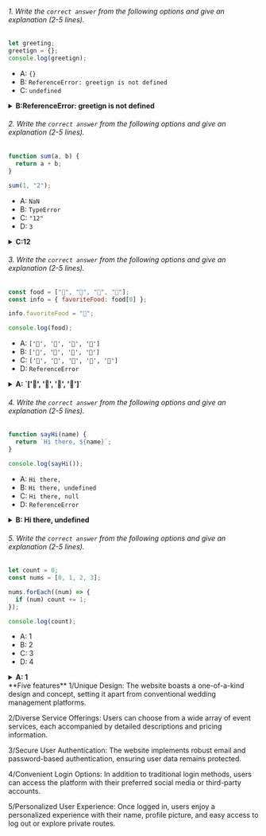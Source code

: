 

###### 1. Write the `correct answer` from the following options and give an explanation (2-5 lines).

```javascript
let greeting;
greetign = {};
console.log(greetign);
```

- A: `{}`
- B: `ReferenceError: greetign is not defined`
- C: `undefined`

<details><summary><b>B:ReferenceError: greetign is not defined</b></summary>
<p>

#### Answer: ?

<i>In the code, there's a typo where greetign is used instead of greeting.
JavaScript will throw a ReferenceError because greetign is not defined.</i>

</p>
</details>

###### 2. Write the `correct answer` from the following options and give an explanation (2-5 lines).

```javascript
function sum(a, b) {
  return a + b;
}

sum(1, "2");
```

- A: `NaN`
- B: `TypeError`
- C: `"12"`
- D: `3`

<details><summary><b>C:12</b></summary>
<p>

#### Answer: ?

<i>JavaScript is dynamically typed, and it will perform type coercion when trying to add a number and a string.
In this case, the number 1 will be implicitly converted to a string, and then the two strings will be concatenated, resulting in "12".</i>

</p>
</details>

###### 3. Write the `correct answer` from the following options and give an explanation (2-5 lines).

```javascript
const food = ["🍕", "🍫", "🥑", "🍔"];
const info = { favoriteFood: food[0] };

info.favoriteFood = "🍝";

console.log(food);
```

- A: `['🍕', '🍫', '🥑', '🍔']`
- B: `['🍝', '🍫', '🥑', '🍔']`
- C: `['🍝', '🍕', '🍫', '🥑', '🍔']`
- D: `ReferenceError`

<details><summary><b> A: `['🍕', '🍫', '🥑', '🍔']`</b></summary>
<p>

#### Answer: ?

<i>The info.favoriteFood property is initially set to the first element of the food array, which is "🍕".
Later, it is reassigned to "🍝", but this change doesn't affect the food array, so it remains ['🍕', '🍫', '🥑', '🍔'].</i>

</p>
</details>

###### 4. Write the `correct answer` from the following options and give an explanation (2-5 lines).

```javascript
function sayHi(name) {
  return `Hi there, ${name}`;
}

console.log(sayHi());
```

- A: `Hi there,`
- B: `Hi there, undefined`
- C: `Hi there, null`
- D: `ReferenceError`

<details><summary><b>B: Hi there, undefined</b></summary>
<p>

#### Answer: ?

<i>The sayHi function expects a name parameter, but when it is called with no arguments (sayHi()), name is undefined.
The function still executes, but name is undefined, so the result is "Hi there, undefined".</i>

</p>
</details>

###### 5. Write the `correct answer` from the following options and give an explanation (2-5 lines).

```javascript
let count = 0;
const nums = [0, 1, 2, 3];

nums.forEach((num) => {
  if (num) count += 1;
});

console.log(count);
```

- A: 1
- B: 2
- C: 3
- D: 4

<details><summary><b>A: 1</b></summary>
<p>

#### Answer: ?

<i>The forEach method iterates through the nums array and counts the number of truthy values.
In JavaScript, 0 is considered falsy, and all other numbers are truthy.
So, there is only one truthy value (1) in the array, resulting in a count of 1.</i>

</p>
</details>
**Five features**
1/Unique Design: The website boasts a one-of-a-kind design and concept, setting it apart from conventional wedding management platforms.

2/Diverse Service Offerings: Users can choose from a wide array of event services, each accompanied by detailed descriptions and pricing information.

3/Secure User Authentication: The website implements robust email and password-based authentication, ensuring user data remains protected.

4/Convenient Login Options: In addition to traditional login methods, users can access the platform with their preferred social media or third-party accounts.

5/Personalized User Experience: Once logged in, users enjoy a personalized experience with their name, profile picture, and easy access to log out or explore private routes.

